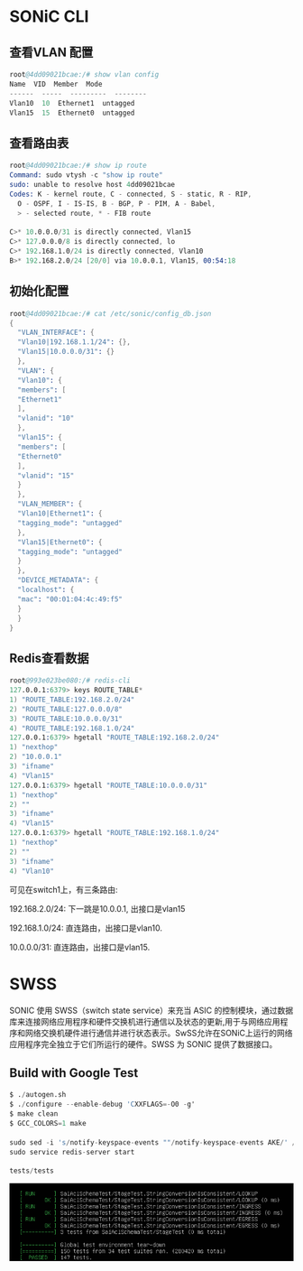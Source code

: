# SONiC CLI

## 查看VLAN 配置
```s
root@4dd09021bcae:/# show vlan config
Name  VID  Member  Mode
------  -----  ---------  --------
Vlan10  10  Ethernet1  untagged
Vlan15  15  Ethernet0  untagged

```

## 查看路由表
```s
root@4dd09021bcae:/# show ip route
Command: sudo vtysh -c "show ip route"
sudo: unable to resolve host 4dd09021bcae
Codes: K - kernel route, C - connected, S - static, R - RIP,
  O - OSPF, I - IS-IS, B - BGP, P - PIM, A - Babel,
  > - selected route, * - FIB route
 
C>* 10.0.0.0/31 is directly connected, Vlan15
C>* 127.0.0.0/8 is directly connected, lo
C>* 192.168.1.0/24 is directly connected, Vlan10
B>* 192.168.2.0/24 [20/0] via 10.0.0.1, Vlan15, 00:54:18
```

## 初始化配置
```s
root@4dd09021bcae:/# cat /etc/sonic/config_db.json
{
  "VLAN_INTERFACE": {
  "Vlan10|192.168.1.1/24": {},
  "Vlan15|10.0.0.0/31": {}
  },
  "VLAN": {
  "Vlan10": {
  "members": [
  "Ethernet1"
  ],
  "vlanid": "10"
  },
  "Vlan15": {
  "members": [
  "Ethernet0"
  ],
  "vlanid": "15"
  }
  },
  "VLAN_MEMBER": {
  "Vlan10|Ethernet1": {
  "tagging_mode": "untagged"
  },
  "Vlan15|Ethernet0": {
  "tagging_mode": "untagged"
  }
  },
  "DEVICE_METADATA": {
  "localhost": {
  "mac": "00:01:04:4c:49:f5"
  }
  }
}
```
## Redis查看数据
```s
root@993e023be080:/# redis-cli
127.0.0.1:6379> keys ROUTE_TABLE*
1) "ROUTE_TABLE:192.168.2.0/24"
2) "ROUTE_TABLE:127.0.0.0/8"
3) "ROUTE_TABLE:10.0.0.0/31"
4) "ROUTE_TABLE:192.168.1.0/24"
127.0.0.1:6379> hgetall "ROUTE_TABLE:192.168.2.0/24"
1) "nexthop"
2) "10.0.0.1"
3) "ifname"
4) "Vlan15"
127.0.0.1:6379> hgetall "ROUTE_TABLE:10.0.0.0/31"
1) "nexthop"
2) ""
3) "ifname"
4) "Vlan15"
127.0.0.1:6379> hgetall "ROUTE_TABLE:192.168.1.0/24"
1) "nexthop"
2) ""
3) "ifname"
4) "Vlan10"
```
可见在switch1上，有三条路由:

192.168.2.0/24: 下一跳是10.0.0.1, 出接口是vlan15

192.168.1.0/24: 直连路由，出接口是vlan10.

10.0.0.0/31: 直连路由，出接口是vlan15.

# SWSS
SONIC 使用 SWSS（switch state service）来充当 ASIC 的控制模块，通过数据库来连接网络应用程序和硬件交换机进行通信以及状态的更新,用于与网络应用程序和网络交换机硬件进行通信并进行状态表示。SwSS允许在SONiC上运行的网络应用程序完全独立于它们所运行的硬件。SWSS 为 SONIC 提供了数据接口。
## Build with Google Test
```s
$ ./autogen.sh
$ ./configure --enable-debug 'CXXFLAGS=-O0 -g'
$ make clean
$ GCC_COLORS=1 make

sudo sed -i 's/notify-keyspace-events ""/notify-keyspace-events AKE/' /etc/redis/redis.conf
sudo service redis-server start

tests/tests
```
![](pictures/pytests.png)